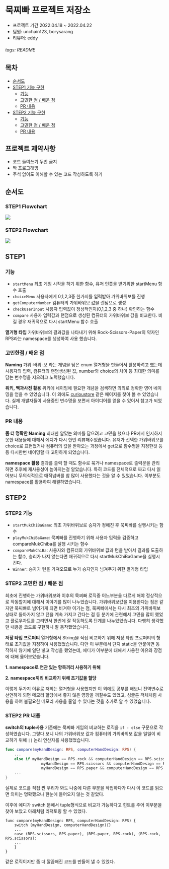 묵찌빠 프로젝트 저장소
=====

- 프로젝트 기간 2022.04.18 ~ 2022.04.22
- 팀원: unchain123, borysarang 
- 리뷰어: eddy
###### tags: README

## 목차
- [순서도](#순서도)
- [STEP1 기능 구현](#STEP1)
    * [기능](#기능)
    * [고민한 점 / 배운 점](#고민한점-/-배운-점)
    * [PR 내용](#PR-내용)
- [STEP2 기능 구현](#STEP2)
    * [기능](#STEP2-기능)
    * [고민한 점 / 배운 점](#STEP2-고민한-점-/-배운-점)
    * [PR 내용](#STEP2-PR-내용)

## 프로젝트 제약사항
- 코드 들여쓰기 두번 금지
- 짝 프로그래밍
- 주석 없이도 이해할 수 있는 코드 작성하도록 하기

## 순서도
### STEP1 Flowchart
![](https://i.imgur.com/wfITZ4t.png)

### STEP2 Flowchart
![](https://i.imgur.com/fVSofGc.png)

## STEP1
### 기능
- `startMenu` 최초 게임 시작을 하기 위한 함수, 유저 인풋을 받기위한 startMenu 함수 호출
- `choiceMenu` 사용자에게 0,1,2,3중 한가지를 입력받아 가위바위보를 진행
- `getComputerNumber` 컴퓨터의 가위바위보 값을 랜덤으로 생성
- `checkUserInput` 사용자 입력값이 정상적인지(0,1,2,3 중 하나) 확인하는 함수
- `compare` 사용자 입력값과 랜덤으로 생성된 컴퓨터의 가위바위보 값을 비교한다. 비길 경우 재귀적으로 다시 startMenu 함수 호출

**열거형 타입**
가위바위보의 결과값을 나타내기 위해 Rock-Scissors-Paper의 약자인 RPS라는 namespace를 생성하여 사용 했습니다.

### 고민한점 / 배운 점
**Naming**
가위-바위-보 라는 개념을 담은 enum 열거형을 만들어서 활용하려고 했는데 사용자의 입력, 컴퓨터의 랜덤생성된 값, number와 choice의 차이 등 최대한 의미를 담는 변수명을 지으려고 노력했습니다.

**위키, 백과사전 활용** 
위키에 네이밍에 필요한 개념을 검색하면 의외로 정확한 영어 네이밍을 얻을 수 있었습니다. 이 외에도 [curioustore](https://www.curioustore.com/#!/util/naming) 같은 페이지를 찾아 볼 수 있었습니다. 실제 개발자들이 사용중인 변수명을 보면서 아이디어를 얻을 수 있어서 참고가 되었습니다.

### PR 내용
**좀 더 명확한 Naming**
최대한 알맞는 의미를 담으려고 고민을 했으나 PR에서 인지하지 못한 내용들에 대해서 에디가 다시 한번 리뷰해주었습니다. 유저가 선택한 가위바위보를 choice로 표현했거나 컴퓨터의 값을 받아오는 과정에서 get으로 함수명을 지정한것 등등 다시한번 네이밍할 때 고민하게 되었습니다. 

**namespace 활용**
결과를 출력 할 때도 함수로 묶거나 namespace로 출력문을 관리하면 추후에 재사용성이 높아지는걸 알았습니다. 특히 코드를 전체적으로 짜고 다시 읽어보니 무의식적으로 매직넘버를 참 많이 사용했다는 것을 알 수 있었습니다. 이부분도 namespace를 활용하여 해결하였습니다.

## STEP2

### STEP2 기능
- `startMukChiBaGame`: 최초 가위바위보로 승자가 정해진 후 묵찌빠를 실행시키는 함수
- `playMukChiBaGame`: 묵찌빠를 진행하기 위해 사용자 입력을 검증하고 compareMukChiba를 실행 시키는 함수
- `compareMukChiBa`: 사용자와 컴퓨터의 가위바위보 값과 턴을 받아서 결과를 도출하는 함수, 승리가 나지 않는다면 재귀적으로 다시 startMukChiBaGame을 실행시킨다.
- `Winner`: 승자가 턴을 가져오므로 누가 승자인지 넘겨주기 위한 열거형 타입

### STEP2 고민한 점 / 배운 점

최초에 진행하는 가위바위보와 이후의 묵찌빠 로직중 어느부분을 다르게 해야 정상적으로 작동할지에 대해서 이야기를 많이 나누었습니다. 가위바위보값을 이용한다는 점은 같지만 묵찌빠로 넘어가게 되면 비겨야 이기는 점, 묵찌빠에서는 다시 최초의 가위바위보 상태로 돌아가지 않고 턴을 계속 가지고 간다는 점 등 분기에 관련해서 고민을 많이 했었고 플로우차트를 그리면서 한번에 잘 작동하도록 단계를 나누었었습니다. 
다행히 생각했던 내용을 코드로 구현하니 잘 동작했었습니다. 

**저장 타입 프로퍼티**
열거형에서 String을 직접 비교하기 위해 저장 타입 프로퍼티의 형태로 초기값을 지정하여 사용했었습니다. 다만 이 부분에서 단지 static을 안붙이면 동작하지 않기에 일단 넣고 작성을 했었는데, 에디가 이부분에 대해서 사용한 이유와 장점에 대해 물어보았습니다. 

**1. namespace로 연관 있는 항목끼리 사용하기 위해**

**2. namespace끼리 비교하기 위해 초기값을 할당**

이렇게 두가지 이유로 저희는 열거형을 사용했지만 이 외에도 공부를 해보니 전역변수로 선언하게 되면 메모리 할당에서 좋지 않은 영향을 끼칠수도 있었고, 싱글톤 객체처럼 사용을 하여 불필요한 메모리 사용을 줄일 수 있다는 것을 추가로 알 수 있었습니다.

### STEP2 PR 내용

**switch의 tuple사용**
기존에는 묵찌빠 게임의 비교하는 로직을 `if - else` 구문으로 작성하였습니다. 그렇다 보니 나의 가위바위보 값과 컴퓨터의 가위바위보 값을 일일이 비교하기 위해 `||` 논리 연산자를 사용했었습니다. 

```swift
func compare(myHandDesign: RPS, computerHandDesign: RPS) {
    ...
    else if myHandDesign == RPS.rock && computerHandDesign == RPS.scissors ||
                myHandDesign == RPS.scissors && computerHandDesign == RPS.paper ||
                myHandDesign == RPS.paper && computerHandDesign == RPS.rock 
    ...
}
```
실제로 코드를 직접 짠 우리가 봐도 나중에 다른 부분을 작업하다가 다시 이 코드를 읽으면 의미는 명확했으나 한눈에 들어오지 않는 것 같았다. 

이후에 에디가 switch 문에서 tuple형식으로 비교가 가능하다고 힌트를 주어 이부분을 찾아 보았고 아래처럼 리팩토링 할 수 있었다.

```swift=
func compare(myHandDesign: RPS, computerHandDesign: RPS) {
    switch (myHandDesign, computerHandDesign){}
    ...
    case (RPS.scissors, RPS.paper), (RPS.paper, RPS.rock), (RPS.rock, RPS.scissors):
    ...
    }
}
```
같은 로직이지만 좀 더 깔끔해진 코드를 만들어 낼 수 있었다. 
